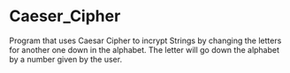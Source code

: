 # Caeser_Cipher

Program that uses Caesar Cipher to incrypt Strings by changing the letters for another one down in the alphabet. The letter will go down the alphabet by a number given by the user.